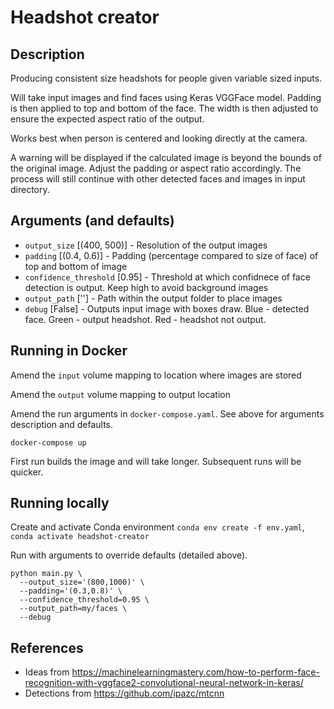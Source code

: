 # Headshot creator

## Description
Producing consistent size headshots for people given variable sized inputs.

Will take input images and find faces using Keras VGGFace model. Padding is then applied to top and bottom of the face. The width is then adjusted to ensure the expected aspect ratio of the output.

Works best when person is centered and looking directly at the camera.

A warning will be displayed if the calculated image is beyond the bounds of the original image. Adjust the padding or aspect ratio accordingly. The process will still continue with other detected faces and images in input directory.

## Arguments (and defaults)
* `output_size` [(400, 500)] - Resolution of the output images
* `padding` [(0.4, 0.6)] - Padding (percentage compared to size of face) of top and bottom of image
* `confidence_threshold` [0.95] - Threshold at which confidnece of face detection is output. Keep high to avoid background images
* `output_path` [''] - Path within the output folder to place images
* `debug` [False] - Outputs input image with boxes draw. Blue - detected face. Green - output headshot. Red - headshot not output.

## Running in Docker
Amend the `input` volume mapping to location where images are stored

Amend the `output` volume mapping to output location

Amend the run arguments in `docker-compose.yaml`. See above for arguments description and defaults.

```
docker-compose up
```

First run builds the image and will take longer. Subsequent runs will be quicker.

## Running locally
Create and activate Conda environment `conda env create -f env.yaml`, `conda activate headshot-creator`

Run with arguments to override defaults (detailed above).
```
python main.py \
  --output_size='(800,1000)' \
  --padding='(0.3,0.8)' \
  --confidence_threshold=0.95 \
  --output_path=my/faces \
  --debug
```

## References
* Ideas from https://machinelearningmastery.com/how-to-perform-face-recognition-with-vggface2-convolutional-neural-network-in-keras/
* Detections from https://github.com/ipazc/mtcnn
